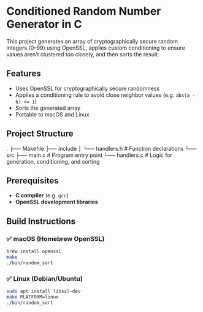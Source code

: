 # Conditioned Random Number Generator in C

This project generates an array of cryptographically secure random integers (0–99) using OpenSSL, applies custom conditioning to ensure values aren't clustered too closely, and then sorts the result.

## Features

- Uses OpenSSL for cryptographically secure randomness
- Applies a conditioning rule to avoid close neighbor values (e.g. `abs(a - b) <= 1`)
- Sorts the generated array
- Portable to macOS and Linux

## Project Structure
.
├── Makefile
├── include
│   └── handlers.h         # Function declarations
└── src
    ├── main.c             # Program entry point
    └── handlers.c         # Logic for generation, conditioning, and sorting

## Prerequisites

- **C compiler** (e.g. `gcc`)
- **OpenSSL development libraries**

## Build Instructions

### ✅ macOS (Homebrew OpenSSL)

```sh
brew install openssl
make
./bin/random_sort
```

### ✅ Linux (Debian/Ubuntu)
```sh
sudo apt install libssl-dev
make PLATFORM=linux
./bin/random_sort
```